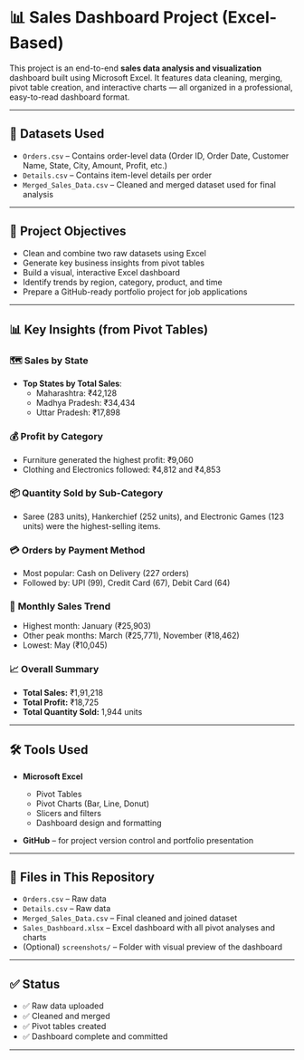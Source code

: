 # 📊 Sales Dashboard Project (Excel-Based)

This project is an end-to-end **sales data analysis and visualization** dashboard built using Microsoft Excel. It features data cleaning, merging, pivot table creation, and interactive charts — all organized in a professional, easy-to-read dashboard format.

---

## 📁 Datasets Used

- `Orders.csv` – Contains order-level data (Order ID, Order Date, Customer Name, State, City, Amount, Profit, etc.)
- `Details.csv` – Contains item-level details per order
- `Merged_Sales_Data.csv` – Cleaned and merged dataset used for final analysis

---

## 🎯 Project Objectives

- Clean and combine two raw datasets using Excel
- Generate key business insights from pivot tables
- Build a visual, interactive Excel dashboard
- Identify trends by region, category, product, and time
- Prepare a GitHub-ready portfolio project for job applications

---

## 📊 Key Insights (from Pivot Tables)

### 🗺️ **Sales by State**
- **Top States by Total Sales**:
  - Maharashtra: ₹42,128
  - Madhya Pradesh: ₹34,434
  - Uttar Pradesh: ₹17,898

### 💰 **Profit by Category**
- Furniture generated the highest profit: ₹9,060
- Clothing and Electronics followed: ₹4,812 and ₹4,853

### 📦 **Quantity Sold by Sub-Category**
- Saree (283 units), Hankerchief (252 units), and Electronic Games (123 units) were the highest-selling items.

### 💳 **Orders by Payment Method**
- Most popular: Cash on Delivery (227 orders)
- Followed by: UPI (99), Credit Card (67), Debit Card (64)

### 📅 **Monthly Sales Trend**
- Highest month: January (₹25,903)
- Other peak months: March (₹25,771), November (₹18,462)
- Lowest: May (₹10,045)

### 📈 **Overall Summary**
- **Total Sales:** ₹1,91,218  
- **Total Profit:** ₹18,725  
- **Total Quantity Sold:** 1,944 units  

---

## 🛠 Tools Used

- **Microsoft Excel**
  - Pivot Tables
  - Pivot Charts (Bar, Line, Donut)
  - Slicers and filters
  - Dashboard design and formatting

- **GitHub** – for project version control and portfolio presentation

---

## 📂 Files in This Repository

- `Orders.csv` – Raw data
- `Details.csv` – Raw data
- `Merged_Sales_Data.csv` – Final cleaned and joined dataset
- `Sales_Dashboard.xlsx` – Excel dashboard with all pivot analyses and charts
- (Optional) `screenshots/` – Folder with visual preview of the dashboard

---

## ✅ Status

- ✅ Raw data uploaded  
- ✅ Cleaned and merged  
- ✅ Pivot tables created  
- ✅ Dashboard complete and committed

---

